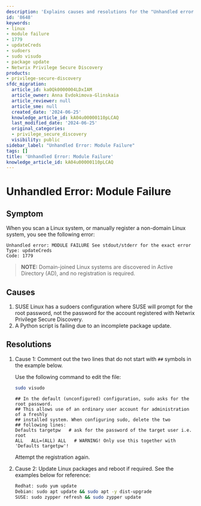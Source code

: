 ```yaml
---
description: 'Explains causes and resolutions for the "Unhandled error: MODULE FAILURE" (Code 1779) encountered when scanning or manually registering Linux systems with Netwrix Privilege Secure Discovery.'
id: '8648'
keywords:
- linux
- module failure
- 1779
- updateCreds
- sudoers
- sudo visudo
- package update
- Netwrix Privilege Secure Discovery
products:
- privilege-secure-discovery
sfdc_migration:
  article_id: ka0Qk0000004LDxIAM
  article_owner: Anna Evdokimova-Glinskaia
  article_reviewer: null
  article_sme: null
  created_date: '2024-06-25'
  knowledge_article_id: kA04u00000110pLCAQ
  last_modified_date: '2024-06-25'
  original_categories:
  - privilege_secure_discovery
  visibility: public
sidebar_label: "Unhandled Error: Module Failure"
tags: []
title: 'Unhandled Error: Module Failure'
knowledge_article_id: kA04u00000110pLCAQ
---
```


# Unhandled Error: Module Failure

## Symptom

When you scan a Linux system, or manually register a non-domain Linux system, you see the following error:

```
Unhandled error: MODULE FAILURE See stdout/stderr for the exact error
Type: updateCreds
Code: 1779
```

> **NOTE:** Domain-joined Linux systems are discovered in Active Directory (AD), and no registration is required.

## Causes

1. SUSE Linux has a sudoers configuration where SUSE will prompt for the root password, not the password for the account registered with Netwrix Privilege Secure Discovery.
2. A Python script is failing due to an incomplete package update.

## Resolutions

1. Cause 1: Comment out the two lines that do not start with `##` symbols in the example below.

   Use the following command to edit the file:

   ```bash
   sudo visudo
   ```

   ```text
   ## In the default (unconfigured) configuration, sudo asks for the root password.
   ## This allows use of an ordinary user account for administration of a freshly
   ## installed system. When configuring sudo, delete the two
   ## following lines:
   Defaults targetpw   # ask for the password of the target user i.e. root
   ALL   ALL=(ALL) ALL   # WARNING! Only use this together with 'Defaults targetpw'!
   ```

   Attempt the registration again.

2. Cause 2: Update Linux packages and reboot if required. See the examples below for reference:

   ```bash
   Redhat: sudo yum update
   Debian: sudo apt update && sudo apt -y dist-upgrade
   SUSE: sudo zypper refresh && sudo zypper update
   ```